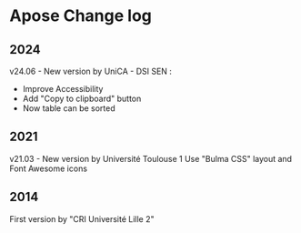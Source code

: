 # Apose Change log

## 2024

v24.06 - New version by UniCA - DSI SEN :

* Improve Accessibility
* Add "Copy to clipboard" button
* Now table can be sorted

## 2021

v21.03 - New version by Université Toulouse 1
Use "Bulma CSS" layout and Font Awesome icons

## 2014

First version by "CRI Université Lille 2"
